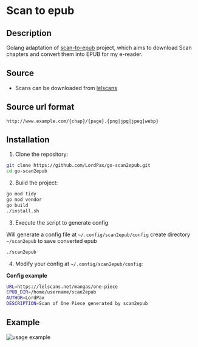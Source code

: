 # Scan to epub

## Description

Golang adaptation of [scan-to-epub](https://github.com/LordPax/scan-to-epub.git) project, which aims to download Scan chapters and convert them into EPUB for my e-reader.

## Source

* Scans can be downloaded from [lelscans](https://lelscans.net/lecture-ligne-one-piece)

## Source url format

```
http://www.example.com/{chap}/{page}.{png|jpg|jpeg|webp}
```

<!--
## Pre-requis

* Converts .webp files to other image formats and vice versa [libwebp-1.1.0](https://developers.google.com/speed/webp/docs/compiling)
-->

## Installation

1. Clone the repository:

```bash
git clone https://github.com/LordPax/go-scan2epub.git
cd go-scan2epub
```

2. Build the project:

```bash
go mod tidy
go mod vendor
go build
./install.sh
```

3. Execute the script to generate config

Will generate a config file at `~/.config/scan2epub/config` create directory `~/scan2epub` to save converted epub

```bash
./scan2epub
```

4. Modify your config at `~/.config/scan2epub/config`:

**Config example**

```bash
URL=https://lelscans.net/mangas/one-piece
EPUB_DIR=/home/username/scan2epub
AUTHOR=LordPax
DESCRIPTION=Scan of One Piece generated by scan2epub
```

## Example

![usage example](https://raw.githubusercontent.com/LordPax/go-scan2epub/master/example/usage-example.gif)
